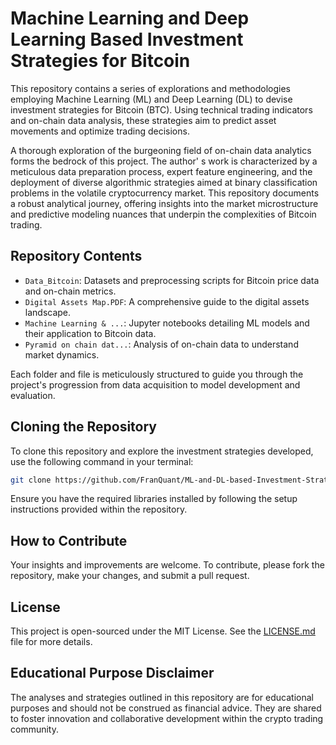 # Machine Learning and Deep Learning Based Investment Strategies for Bitcoin

This repository contains a series of explorations and methodologies employing Machine Learning (ML) and Deep Learning (DL) to devise investment strategies for Bitcoin (BTC). Using technical trading indicators and on-chain data analysis, these strategies aim to predict asset movements and optimize trading decisions.

A thorough exploration of the burgeoning field of on-chain data analytics forms the bedrock of this project. The author' s work is characterized by a meticulous data preparation process, expert feature engineering, and the deployment of diverse algorithmic strategies aimed at binary classification problems in the volatile cryptocurrency market. This repository documents a robust analytical journey, offering insights into the market microstructure and predictive modeling nuances that underpin the complexities of Bitcoin trading.

## Repository Contents

- `Data_Bitcoin`: Datasets and preprocessing scripts for Bitcoin price data and on-chain metrics.
- `Digital Assets Map.PDF`: A comprehensive guide to the digital assets landscape.
- `Machine Learning & ...`: Jupyter notebooks detailing ML models and their application to Bitcoin data.
- `Pyramid on chain dat...`: Analysis of on-chain data to understand market dynamics.

Each folder and file is meticulously structured to guide you through the project's progression from data acquisition to model development and evaluation.

## Cloning the Repository

To clone this repository and explore the investment strategies developed, use the following command in your terminal:

```bash
git clone https://github.com/FranQuant/ML-and-DL-based-Investment-Strategies-for-BTC.git
```

Ensure you have the required libraries installed by following the setup instructions provided within the repository.

## How to Contribute
Your insights and improvements are welcome. To contribute, please fork the repository, make your changes, and submit a pull request.

## License

This project is open-sourced under the MIT License. See the [LICENSE.md](LICENSE) file for more details.

## Educational Purpose Disclaimer
The analyses and strategies outlined in this repository are for educational purposes and should not be construed as financial advice. They are shared to foster innovation and collaborative development within the crypto trading community.
